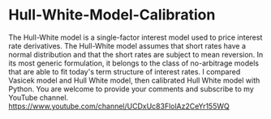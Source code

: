 # Hull-White-Model-Calibration
The Hull-White model is a single-factor interest model used to price interest rate derivatives. 
The Hull-White model assumes that short rates have a normal distribution and that the short rates are subject to mean reversion. 
In its most generic formulation, it belongs to the class of no-arbitrage models that are able to fit today's term structure of interest rates. 
I compared Vasicek model and Hull White model, then calibrated Hull White model with Python. 
You are welcome to provide your comments and subscribe to my YouTube channel.
https://www.youtube.com/channel/UCDxUc83FlolAz2CeYr155WQ
